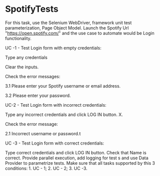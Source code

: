 # SpotifyTests
For this task, use the Selenium WebDriver, framework unit test parameterization, Page Object Model. Launch the Spotify Url "https://open.spotify.com/" and the use case to automate would be Login functionality.

UC -1 - Test Login form with empty credentials:

Type any credentials

Clear the inputs.

Check the error messages:

3.1 Please enter your Spotify username or email address.

3.2 Please enter your password.

UC-2 - Test Login form with incorrect credentials:

Type any incorrect credentials and click LOG IN button. X.

Check the error message:

2.1 Incorrect username or password.t

UC -3 - Test Login form with correct credentials:

Type correct credentials and click LOG IN button.
Check that Name is correct.
Provide parallel execution, add logging for test s and use Data Provider to parametrize tests. Make sure that all tasks supported by this 3 conditions: 1. UC - 1; 2. UC - 2; 3. UC -3.

